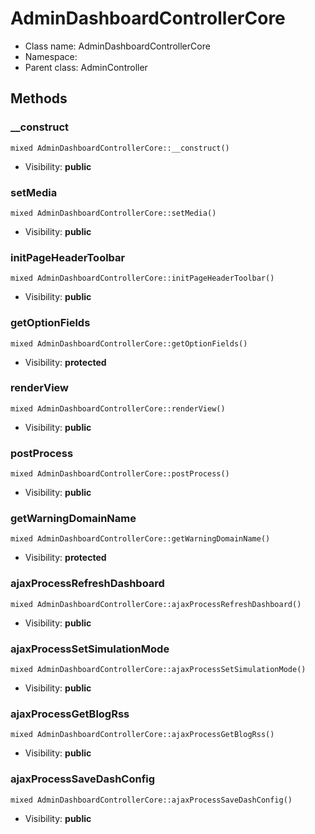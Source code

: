 AdminDashboardControllerCore
===============






* Class name: AdminDashboardControllerCore
* Namespace: 
* Parent class: AdminController







Methods
-------


### __construct

    mixed AdminDashboardControllerCore::__construct()





* Visibility: **public**




### setMedia

    mixed AdminDashboardControllerCore::setMedia()





* Visibility: **public**




### initPageHeaderToolbar

    mixed AdminDashboardControllerCore::initPageHeaderToolbar()





* Visibility: **public**




### getOptionFields

    mixed AdminDashboardControllerCore::getOptionFields()





* Visibility: **protected**




### renderView

    mixed AdminDashboardControllerCore::renderView()





* Visibility: **public**




### postProcess

    mixed AdminDashboardControllerCore::postProcess()





* Visibility: **public**




### getWarningDomainName

    mixed AdminDashboardControllerCore::getWarningDomainName()





* Visibility: **protected**




### ajaxProcessRefreshDashboard

    mixed AdminDashboardControllerCore::ajaxProcessRefreshDashboard()





* Visibility: **public**




### ajaxProcessSetSimulationMode

    mixed AdminDashboardControllerCore::ajaxProcessSetSimulationMode()





* Visibility: **public**




### ajaxProcessGetBlogRss

    mixed AdminDashboardControllerCore::ajaxProcessGetBlogRss()





* Visibility: **public**




### ajaxProcessSaveDashConfig

    mixed AdminDashboardControllerCore::ajaxProcessSaveDashConfig()





* Visibility: **public**



